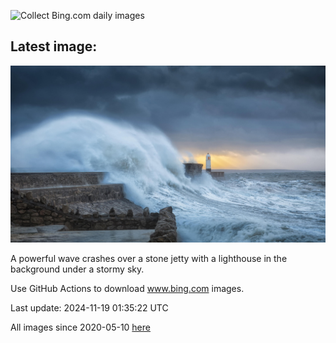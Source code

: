 ![Collect Bing.com daily images](https://github.com/counter2015/bing-daily-images/workflows/Collect%20Bing.com%20daily%20images/badge.svg)
## Latest image:
![](images/PorthcawlLighthouse.jpg)

A powerful wave crashes over a stone jetty with a lighthouse in the background under a stormy sky.

Use GitHub Actions to download www.bing.com images.

Last update: 2024-11-19 01:35:22 UTC

All images since 2020-05-10 [here](https://github.com/counter2015/bing-daily-images/tree/master/images)
